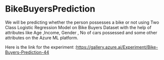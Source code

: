 # BikeBuyersPrediction

We will be predicting whether the person possesses a bike or not using Two Class Logistic Regression Model on Bike Buyers Dataset with the help of attributes like Age ,Income, Gender , No of cars possessed and some other attributes on the Azure ML platform.

Here is the link for the experiment :https://gallery.azure.ai/Experiment/Bike-Buyers-Prediction-44
